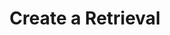 ---
title: Create a Retrieval
excerpt: Creates a data retrieval job.
api:
  file: gdpr-api-2.json
  operationId: create-retrieval
deprecated: false
hidden: false
metadata:
  title: ''
  description: ''
  robots: index
next:
  description: ''
---